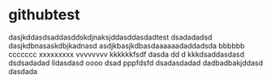 # githubtest
dasjkddasdsaddasddskdjnaksjddasddasdadtest
dsadadadsd
dasjkdbnasaskdbjkadnasd
asdjkbasjkdbasdaaaaaadaddadsda
bbbbbb
ccccccc
xxxxxxxxx
vvvvvvvv
kkkkkkfsdf
dasda
dd
d
kkkdsaddasdasd
dsdsadadad
lldasdasd
oooo
dsad
pppfdsfd
dsadasdadad
dadbadbakjddasd
dasdada
